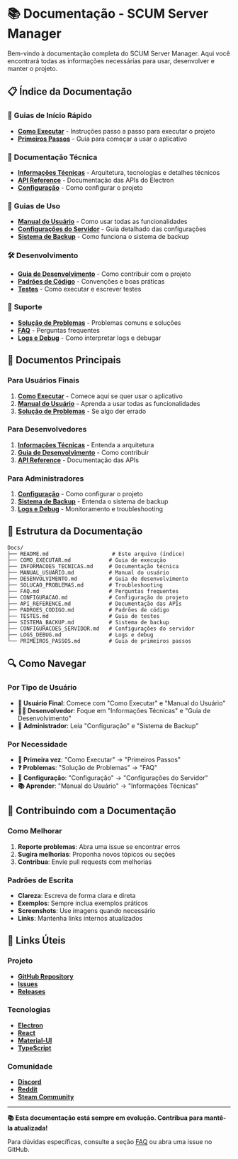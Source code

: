 # 📚 Documentação - SCUM Server Manager

Bem-vindo à documentação completa do SCUM Server Manager. Aqui você encontrará todas as informações necessárias para usar, desenvolver e manter o projeto.

## 📋 Índice da Documentação

### 🚀 **Guias de Início Rápido**
- **[Como Executar](./COMO_EXECUTAR.md)** - Instruções passo a passo para executar o projeto
- **[Primeiros Passos](./PRIMEIROS_PASSOS.md)** - Guia para começar a usar o aplicativo

### 🔧 **Documentação Técnica**
- **[Informações Técnicas](./INFORMACOES_TECNICAS.md)** - Arquitetura, tecnologias e detalhes técnicos
- **[API Reference](./API_REFERENCE.md)** - Documentação das APIs do Electron
- **[Configuração](./CONFIGURACAO.md)** - Como configurar o projeto

### 📖 **Guias de Uso**
- **[Manual do Usuário](./MANUAL_USUARIO.md)** - Como usar todas as funcionalidades
- **[Configurações do Servidor](./CONFIGURACOES_SERVIDOR.md)** - Guia detalhado das configurações
- **[Sistema de Backup](./SISTEMA_BACKUP.md)** - Como funciona o sistema de backup

### 🛠️ **Desenvolvimento**
- **[Guia de Desenvolvimento](./DESENVOLVIMENTO.md)** - Como contribuir com o projeto
- **[Padrões de Código](./PADROES_CODIGO.md)** - Convenções e boas práticas
- **[Testes](./TESTES.md)** - Como executar e escrever testes

### 🐛 **Suporte**
- **[Solução de Problemas](./SOLUCAO_PROBLEMAS.md)** - Problemas comuns e soluções
- **[FAQ](./FAQ.md)** - Perguntas frequentes
- **[Logs e Debug](./LOGS_DEBUG.md)** - Como interpretar logs e debugar

## 🎯 **Documentos Principais**

### **Para Usuários Finais**
1. **[Como Executar](./COMO_EXECUTAR.md)** - Comece aqui se quer usar o aplicativo
2. **[Manual do Usuário](./MANUAL_USUARIO.md)** - Aprenda a usar todas as funcionalidades
3. **[Solução de Problemas](./SOLUCAO_PROBLEMAS.md)** - Se algo der errado

### **Para Desenvolvedores**
1. **[Informações Técnicas](./INFORMACOES_TECNICAS.md)** - Entenda a arquitetura
2. **[Guia de Desenvolvimento](./DESENVOLVIMENTO.md)** - Como contribuir
3. **[API Reference](./API_REFERENCE.md)** - Documentação das APIs

### **Para Administradores**
1. **[Configuração](./CONFIGURACAO.md)** - Como configurar o projeto
2. **[Sistema de Backup](./SISTEMA_BACKUP.md)** - Entenda o sistema de backup
3. **[Logs e Debug](./LOGS_DEBUG.md)** - Monitoramento e troubleshooting

## 📁 **Estrutura da Documentação**

```
Docs/
├── README.md                    # Este arquivo (índice)
├── COMO_EXECUTAR.md            # Guia de execução
├── INFORMACOES_TECNICAS.md     # Documentação técnica
├── MANUAL_USUARIO.md           # Manual do usuário
├── DESENVOLVIMENTO.md          # Guia de desenvolvimento
├── SOLUCAO_PROBLEMAS.md        # Troubleshooting
├── FAQ.md                      # Perguntas frequentes
├── CONFIGURACAO.md             # Configuração do projeto
├── API_REFERENCE.md            # Documentação das APIs
├── PADROES_CODIGO.md           # Padrões de código
├── TESTES.md                   # Guia de testes
├── SISTEMA_BACKUP.md           # Sistema de backup
├── CONFIGURACOES_SERVIDOR.md   # Configurações do servidor
├── LOGS_DEBUG.md               # Logs e debug
└── PRIMEIROS_PASSOS.md         # Guia de primeiros passos
```

## 🔍 **Como Navegar**

### **Por Tipo de Usuário**
- **👤 Usuário Final**: Comece com "Como Executar" e "Manual do Usuário"
- **👨‍💻 Desenvolvedor**: Foque em "Informações Técnicas" e "Guia de Desenvolvimento"
- **🔧 Administrador**: Leia "Configuração" e "Sistema de Backup"

### **Por Necessidade**
- **🚀 Primeira vez**: "Como Executar" → "Primeiros Passos"
- **❓ Problemas**: "Solução de Problemas" → "FAQ"
- **🔧 Configuração**: "Configuração" → "Configurações do Servidor"
- **📚 Aprender**: "Manual do Usuário" → "Informações Técnicas"

## 📝 **Contribuindo com a Documentação**

### **Como Melhorar**
1. **Reporte problemas**: Abra uma issue se encontrar erros
2. **Sugira melhorias**: Proponha novos tópicos ou seções
3. **Contribua**: Envie pull requests com melhorias

### **Padrões de Escrita**
- **Clareza**: Escreva de forma clara e direta
- **Exemplos**: Sempre inclua exemplos práticos
- **Screenshots**: Use imagens quando necessário
- **Links**: Mantenha links internos atualizados

## 🔗 **Links Úteis**

### **Projeto**
- **[GitHub Repository](https://github.com/seu-usuario/scum-server-manager)**
- **[Issues](https://github.com/seu-usuario/scum-server-manager/issues)**
- **[Releases](https://github.com/seu-usuario/scum-server-manager/releases)**

### **Tecnologias**
- **[Electron](https://www.electronjs.org/docs)**
- **[React](https://react.dev/)**
- **[Material-UI](https://mui.com/material-ui/)**
- **[TypeScript](https://www.typescriptlang.org/docs/)**

### **Comunidade**
- **[Discord](https://discord.gg/scum-community)**
- **[Reddit](https://www.reddit.com/r/SCUMgame/)**
- **[Steam Community](https://steamcommunity.com/app/513710/)**

---

**📚 Esta documentação está sempre em evolução. Contribua para mantê-la atualizada!**

Para dúvidas específicas, consulte a seção [FAQ](./FAQ.md) ou abra uma issue no GitHub. 